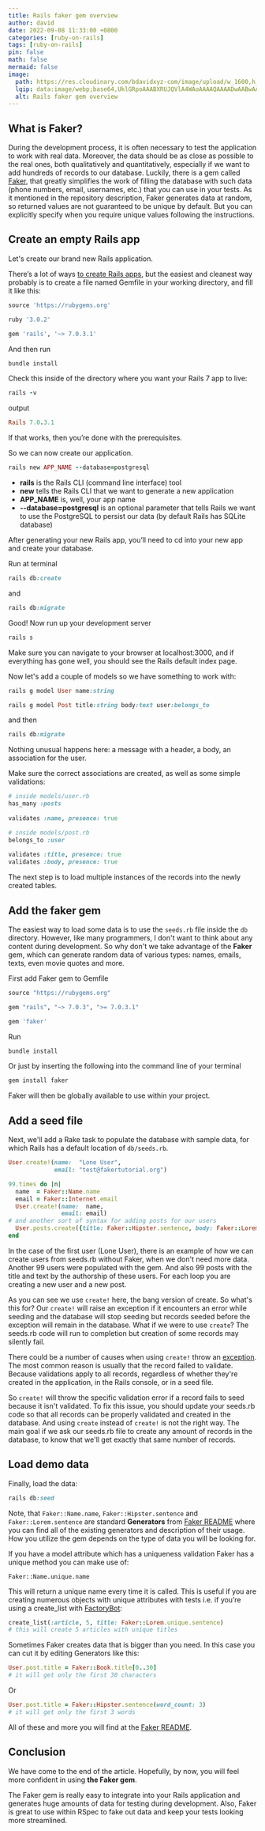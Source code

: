 ```yaml
---
title: Rails faker gem overview
author: david
date: 2022-09-08 11:33:00 +0800
categories: [ruby-on-rails]
tags: [ruby-on-rails]
pin: false
math: false
mermaid: false
image:
  path: https://res.cloudinary.com/bdavidxyz-com/image/upload/w_1600,h_836,q_100/l_text:Karla_72_bold:Rails%20faker%20gem%20overview,co_rgb:ffe4e6,c_fit,w_1400,h_240/fl_layer_apply,g_south_west,x_100,y_180/l_text:Karla_48:A%20Ruby-on-Rails%20tutorial,co_rgb:ffe4e680,c_fit,w_1400/fl_layer_apply,g_south_west,x_100,y_100/newblog/globals/bg_me.jpg
  lqip: data:image/webp;base64,UklGRpoAAABXRUJQVlA4WAoAAAAQAAAADwAABwAAQUxQSDIAAAARL0AmbZurmr57yyIiqE8oiG0bejIYEQTgqiDA9vqnsUSI6H+oAERp2HZ65qP/VIAWAFZQOCBCAAAA8AEAnQEqEAAIAAVAfCWkAALp8sF8rgRgAP7o9FDvMCkMde9PK7euH5M1m6VWoDXf2FkP3BqV0ZYbO6NA/VFIAAAA
  alt: Rails faker gem overview
---
```


## What is Faker?

During the development process, it is often necessary to test the application to work with real data. Moreover, the data should be as close as possible to the real ones, both qualitatively and quantitatively, especially if we want to add hundreds of records to our database. Luckily, there is a gem called [Faker](https://github.com/faker-ruby/faker), that greatly simplifies the work of filling the database with such data (phone numbers, email, usernames, etc.) that you can use in your tests. As it mentioned in the repository description, Faker generates data at random, so returned values are not guaranteed to be unique by default. But you can explicitly specify when you require unique values following the instructions.

## Create an empty Rails app

Let's create our brand new Rails application.

There’s a lot of ways [to create Rails apps](/blog/how-to-create-tons-rails-applications/), but the easiest and cleanest way probably is to create a file named Gemfile in your working directory, and fill it like this:

```ruby
source 'https://rubygems.org'

ruby '3.0.2'

gem 'rails', '~> 7.0.3.1'
```

And then run

```ruby
bundle install
```

Check this inside of the directory where you want your Rails 7 app to live:

```ruby
rails -v
```

output

```ruby
Rails 7.0.3.1
```

If that works, then you’re done with the prerequisites.

So we can now create our application.

```ruby
rails new APP_NAME --database=postgresql
```

+ **rails** is the Rails CLI (command line interface) tool
+ **new** tells the Rails CLI that we want to generate a new application
+ **APP_NAME** is, well, your app name
+ **--database=postgresql** is an optional parameter that tells Rails we want to use the PostgreSQL to persist our data (by default Rails has SQLite database)

After generating your new Rails app, you’ll need to cd into your new app and create your database.

Run at terminal

```ruby
rails db:create
```

and

```ruby
rails db:migrate
```

Good! Now run up your development server

```ruby
rails s
```

Make sure you can navigate to your browser at localhost:3000, and if everything has gone well, you should see the Rails default index page.

Now let's add a couple of models so we have something to work with:

```ruby
rails g model User name:string
```

```ruby
rails g model Post title:string body:text user:belongs_to
```

and then

```ruby
rails db:migrate
```

Nothing unusual happens here: a message with a header, a body, an association for the user.

Make sure the correct associations are created, as well as some simple validations:

```ruby
# inside models/user.rb
has_many :posts
 
validates :name, presence: true
```

```ruby
# inside models/post.rb
belongs_to :user
 
validates :title, presence: true
validates :body, presence: true
```

The next step is to load multiple instances of the records into the newly created tables.

## Add the faker gem

The easiest way to load some data is to use the `seeds.rb` file inside the `db` directory. However, like many programmers, I don't want to think about any content during development. So why don't we take advantage of the **Faker** gem, which can generate random data of various types: names, emails, texts, even movie quotes and more.

First add Faker gem to Gemfile

```ruby
source "https://rubygems.org"

gem "rails", "~> 7.0.3", ">= 7.0.3.1"

gem 'faker'
```

Run

```ruby
bundle install
```

Or just by inserting the following into the command line of your terminal

```ruby
gem install faker
```

Faker will then be globally available to use within your project.

## Add a seed file

Next, we'll add a Rake task to populate the database with sample data, for which Rails has a default location of `db/seeds.rb`.

```ruby
User.create!(name:  "Lone User",
             email: "test@fakertutorial.org")

99.times do |n|
  name  = Faker::Name.name
  email = Faker::Internet.email
  User.create!(name:  name,
               email: email)
# and another sort of syntax for adding posts for our users
  User.posts.create({title: Faker::Hipster.sentence, body: Faker::Lorem.sentence})
end
```

In the case of the first user (Lone User), there is an example of how we can create users from seeds.rb without Faker, when we don't need more data.
Another 99 users were populated with the gem. And also 99 posts with the title and text by the authorship of these users. For each loop you are creating a new user and a new post.

As you can see we use `create!` here, the bang version of create. So what's this for? Our `create!` will raise an exception if it encounters an error while seeding and the database will stop seeding but records seeded before the exception will remain in the database. What if we were to use `create`? The seeds.rb code will run to completion but creation of some records may silently fail.

There could be a number of causes when using `create!` throw an [exception](/blog/how-to-handle-ruby-exceptions/). The most common reason is usually that the record failed to validate. Because validations apply to all records, regardless of whether they're created in the application, in the Rails console, or in a seed file.

So `create!` will throw the specific validation error if a record fails to seed because it isn't validated. To fix this issue, you should update your seeds.rb code so that all records can be properly validated and created in the database. And using `create` instead of `create!` is not the right way. The main goal if we ask our seeds.rb file to create any amount of records in the database, to know that we'll get exactly that same number of records.

## Load demo data

Finally, load the data:

```ruby
rails db:seed
```

Note, that `Faker::Name.name`, `Faker::Hipster.sentence` and `Faker::Lorem.sentence` are standard **Generators** from <a href="https://github.com/faker-ruby/faker#installing" target="_blank">Faker README</a> where you can find all of the existing generators and description of their usage. How you utilize the gem depends on the type of data you will be looking for.

If you have a model attribute which has a uniqueness validation Faker has a unique method you can make use of:

`Faker::Name.unique.name`

This will return a unique name every time it is called. This is useful if you are creating numerous objects with unique attributes with tests i.e. if you’re using a create_list with <a href="https://github.com/thoughtbot/factory_bot?ref=hackernoon.com)" target="_blank">FactoryBot</a>:

```ruby
create_list(:article, 5, title: Faker::Lorem.unique.sentence)
# this will create 5 articles with unique titles
```

Sometimes Faker creates data that is bigger than you need. In this case you can cut it by editing Generators like this:

```ruby
User.post.title = Faker::Book.title[0..30]
# it will get only the first 30 characters
```

Or

```ruby
User.post.title = Faker::Hipster.sentence(word_count: 3)
# it will get only the first 3 words
```

All of these and more you will find at the <a href="https://github.com/faker-ruby/faker#installing" target="_blank">Faker README</a>.

## Conclusion

We have come to the end of the article. Hopefully, by now, you will feel more confident in using **the Faker gem**.

The Faker gem is really easy to integrate into your Rails application and generates huge amounts of data for testing during development. Also, Faker is great to use within RSpec to fake out data and keep your tests looking more streamlined.